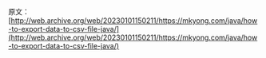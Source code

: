 原文：[http://web.archive.org/web/20230101150211/https://mkyong.com/java/how-to-export-data-to-csv-file-java/](http://web.archive.org/web/20230101150211/https://mkyong.com/java/how-to-export-data-to-csv-file-java/)